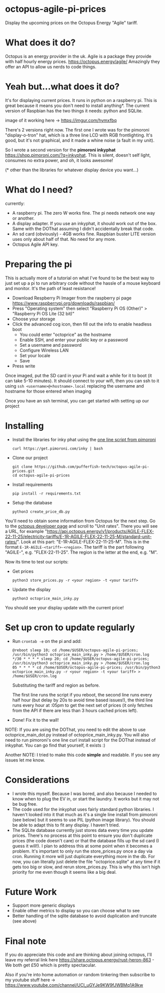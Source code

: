 # octopus-agile-pi-prices
Display the upcoming prices on the Octopus Energy "Agile" tariff. 

# What does it do? 
Octopus is an energy provider in the uk. Agile is a package they provide with half hourly energy prices. https://octopus.energy/agile/
Amazingly they offer an API to allow us nerds to code things. 

# Yeah but...what does it do? 
It's for displaying current prices. It runs in python on a raspberry pi. 
This is great because it means you don't need to install anything*. The current version of Raspbian has the two things it needs: python and SQLite. 

image of it working here -> https://imgur.com/hymxfbq

There's 2 versions right now. The first one I wrote was for the pimoroni "display-o-tron" hat, which is a three line LCD with RGB frontlighting. It's good, but it's not graphical, and it made a whine noise (a fault in my unit). 

So I wrote a second version for the **pimoroni inkyphat** https://shop.pimoroni.com/?q=inkyphat. This is silent, doesn't self light, consumes no extra power, and oh, it looks awesome! 

(* other than the libraries for whatever display device you want...)

# What do I need?
currently: 
- A raspberry pi. The zero W works fine. The pi needs network one way or another. 
- A display adapter. If you use an inkyphat, it should work out of the box. Same with the DOThat assuming I didn't accidentally break that code.
- An sd card (obviously) - 4GB works fine. Raspbian buster LITE version uses only about half of that. No need for any more. 
- Octopus Agile API key. 

# Preparing the pi
This is actually more of a tutorial on what I've found to be the best way to just set up a pi to run arbitrary code without the hassle of a mouse keyboard and monitor. It's the path of least resistance!

- Download Respberry Pi Imager from the raspberry pi page https://www.raspberrypi.org/downloads/raspbian/
- Press "Operating system" then select  "Raspberry Pi OS (Other)" > "Raspberry Pi OS Lite (32 bit)"
- Choose your storage
- Click the advanced cog icon, then fill out the info to enable headless boot
  - You could enter "octoprice" as the hostname
  - Enable SSH, and enter your public key or a password
  - Set a username and password
  - Configure Wireless LAN
  - Set your locale
  - Save
- Press write

Once imaged, put the SD card in your Pi and wait a while for it to boot (it can take 5-10 minutes). It should connect to your wifi, then you can ssh to it using `ssh <username>@<hostname>.local` replacing the username and hostname for those entered when imaging

Once you have an ssh terminal, you can get started with setting up our project

# Installing

- Install the libraries for inky phat using the [one line script from pimoroni](https://learn.pimoroni.com/tutorial/sandyj/getting-started-with-inky-phat)

  ```
  curl https://get.pimoroni.com/inky | bash
  ```

- Clone our project

  ```
  git clone https://github.com/pufferfish-tech/octopus-agile-pi-prices.git
  cd octopus-agile-pi-prices
  ```

- Install requirements

  ```
  pip install -r requirements.txt
  ```

- Setup the database

  ```
  python3 create_price_db.py
  ```

You'll need to obtain some information from Octopus for the next step. Go to the [octopus developer page](https://octopus.energy/dashboard/new/accounts/personal-details/api-access) and scroll to "Unit rates". There you will see a URL, for example "https://api.octopus.energy/v1/products/AGILE-FLEX-22-11-25/electricity-tariffs/E-1R-AGILE-FLEX-22-11-25-M/standard-unit-rates/". Look at this part: "E-1R-AGILE-FLEX-22-11-25-M". This is in the format `E-1R-AGILE-<tariff>-<region>`. The tariff is the part following "AGILE-", e.g. "FLEX-22-11-25". The region is the letter at the end, e.g. "M".

Now its time to test our scripts:

- Get prices

  ```
  python3 store_prices.py -r <your region> -t <your tariff>
  ```

- Update the display

  ```
  python3 octoprice_main_inky.py
  ```


You should see your display update with the current price!

# Set up cron to update regularly

- Run `crontab -e` on the pi and add: 

  ```
  @reboot sleep 10; cd /home/$USER/octopus-agile-pi-prices; /usr/bin/python3 octoprice_main_inky.py > /home/$USER/cron.log
  */30 * * * * sleep 20; cd /home/$USER/octopus-agile-pi-prices; /usr/bin/python3 octoprice_main_inky.py > /home/$USER/cron.log
  05 * * * * cd /home/$USER/octopus-agile-pi-prices; /usr/bin/python3 octoprice_main_inky.py -r <your region> -t <your tariff> > /home/$USER/cron.log
  ```
  Substituting the tariff and region as before.

  The first line runs the script if you reboot, the second line runs every half hour (but delay by 20s to avoid time based issues!), the third line runs every hour at :05pm to get the next set of prices (it only fetches from the API if there are less than 3 hours cached prices left).

- Done! Fix it to the wall! 

NOTE: If you are using the DOThat, you need to edit the above to use octoprice_main_dot.py instead of octoprice_main_inky.py. You will also need to run pimoroni's one line curl install script for the DOThat instead of inkyphat. You can go find that yourself, it exists :) 

Another NOTE: I tried to make this code **simple** and readable. If you see any issues let me know. 

# Considerations
- I wrote this myself. Because I was bored, and also because I needed to know when to plug the EV in, or start the laundry. It works but it may not be bug free. 
- The code used for the inkyphat uses fairly standard python libraries. I haven't looked into it that much as it's a single line install from pimoroni (see below) but it seems to use PIL (python image library). You should be able to adapt this to fit any display. I haven't tried. 
- The SQLite database currently just stores data every time you update prices. There's no process at this point to ensure you don't duplicate prices (the code doesn't care) or that the database fills up the sd card (I guess it will!). I plan to address this at some point when it becomes a problem. It's important to only run the store_prices.py once a day via cron. Running it more will just duplicate everything more in the db. For now, you can literally just delete the file "octoprice.sqlite" at any time if it gets too big or slow, and rerun store_prices.py. This is why this isn't high priority for me even though it seems like a big deal.

# Future Work
- Support more generic displays
- Enable other metrics to display so you can choose what to see
- Better handling of the sqlite database to avoid duplication and truncate (see above)

# Final note
If you do appreciate this code and are thinking about joining octopus, I'll leave my referral link here https://share.octopus.energy/rust-heron-863 - We both get £50 which is pretty spectacular. 

Also if you're into home automation or random tinkering then subscribe to my youtube stuff here -> https://www.youtube.com/channel/UCl_uGYJe9KW9fJWBMq1A9kw
